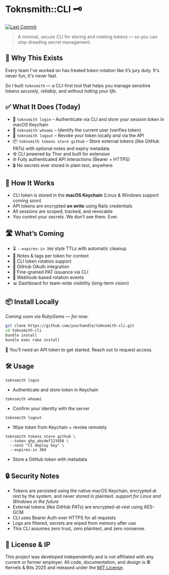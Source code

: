 # Toknsmith::CLI 🗝️
[![Last Commit](https://img.shields.io/github/last-commit/ToriK17/toknsmith-cli)](https://github.com/ToriK17/toknsmith-cli)
> A minimal, secure CLI for storing and rotating tokens — so you can stop dreading secret management.

## 🚀 Why This Exists

Every team I’ve worked on has treated token rotation like it’s jury duty. It's never fun, it's never fast. 

So I built `toknsmith` — a CLI-first tool that helps you manage sensitive tokens *securely*, *reliably*, and *without hating your life*.

## ✅ What It Does (Today)

- 🔐 `toknsmith login` – Authenticate via CLI and store your session token in macOS Keychain
- 👤 `toknsmith whoami` – Identify the current user (verifies token)
- 🚪 `toknsmith logout` – Revoke your token locally *and* via the API
- 📦 `toknsmith tokens store github` – Store external tokens (like GitHub PATs) with optional notes and expiry metadata
- ⚙️ CLI powered by Thor and built for extension
- 🌐 Fully authenticated API interactions (Bearer + HTTPS)
- 🔒 No secrets ever stored in plain text, anywhere

## 🧠 How It Works

- CLI token is stored in the **macOS Keychain** (Linux & Windows support coming soon)
- API tokens are encrypted **on write** using Rails credentials
- All sessions are scoped, tracked, and revocable
- You control your secrets. We don’t see them. Ever.

## 🛣️ What’s Coming

- ⏳ `--expires-in 30d` style TTLs with automatic cleanup
- 📝 Notes & tags per token for context
- 🔁 CLI token rotation support
- 🔌 GitHub OAuth integration
- 🧠 Fine-grained PAT issuance via CLI
- 📡 Webhook-based rotation events
- 📊 Dashboard for team-wide visibility (long-term vision)

## 📦 Install Locally

_Coming soon via RubyGems — for now:_

```bash
git clone https://github.com/yourhandle/toknsmith-cli.git
cd toknsmith-cli
bundle install
bundle exec rake install
```
🔐 You’ll need an API token to get started. Reach out to request access.

## 🛠️ Usage

`toknsmith login`
- Authenticate and store token in Keychain

`toknsmith whoami`
- Confirm your identity with the server

`toknsmith logout`
- Wipe token from Keychain + revoke remotely

```
toknsmith tokens store github \
  --token ghp_abcdef123456 \
  --note "CI deploy key" \
  --expires-in 30d
```
- Store a GitHub token with metadata

## 🔒 Security Notes
- Tokens are persisted using the native macOS Keychain, encrypted at rest by the system, and never stored in plaintext.
_support for Linux and Windows in the future_
- External tokens (like GitHub PATs) are encrypted-at-rest using AES-GCM
- CLI uses Bearer Auth over HTTPS for all requests
- Logs are filtered, secrets are wiped from memory after use
- This CLI assumes zero trust, zero plaintext, and zero nonsense.

## 📜 License & IP
This project was developed independently and is not affiliated with any current or former employer.
All code, documentation, and design is © Kernels & Bits 2025 and released under the [MIT License](https://opensource.org/licenses/MIT).
